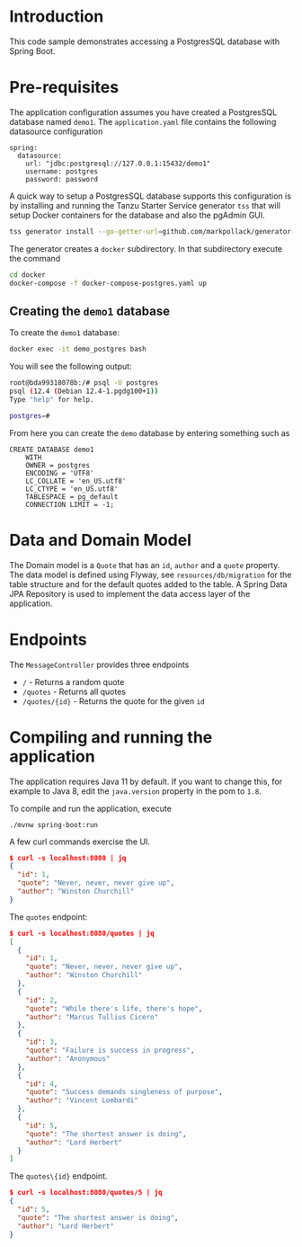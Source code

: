# Introduction

This code sample demonstrates accessing a PostgresSQL database with Spring Boot.

# Pre-requisites

The application configuration assumes you have created a PostgresSQL database named `demo1`.  The `application.yaml` file contains the following datasource configuration

```
spring:
  datasource:
    url: "jdbc:postgresql://127.0.0.1:15432/demo1"
    username: postgres
    password: password
```

A quick way to setup a PostgresSQL database supports this configuration is by installing and running the Tanzu Starter Service generator `tss` that will setup Docker containers for the database and also the pgAdmin GUI.


```bash
tss generator install --go-getter-url=github.com/markpollack/generator-docker-compose-spring
```

The generator creates a `docker` subdirectory.  In that subdirectory execute the command

```bash
cd docker
docker-compose -f docker-compose-postgres.yaml up
```

## Creating the `demo1` database

To create the `demo1` database:
```bash
docker exec -it demo_postgres bash
```
You will see the following output:
```bash
root@bda99318078b:/# psql -U postgres
psql (12.4 (Debian 12.4-1.pgdg100+1))
Type "help" for help.

postgres=#
```

From here you can create the `demo` database by entering something such as
```
CREATE DATABASE demo1
    WITH
    OWNER = postgres
    ENCODING = 'UTF8'
    LC_COLLATE = 'en_US.utf8'
    LC_CTYPE = 'en_US.utf8'
    TABLESPACE = pg_default
    CONNECTION LIMIT = -1;
```


# Data and Domain Model

The Domain model is a `Quote` that has an `id`, `author` and a `quote` property.
The data model is defined using Flyway, see `resources/db/migration` for the table structure and for the default quotes added to the table.  A Spring Data JPA Repository is used to implement the data access layer of the application.

# Endpoints

The `MessageController` provides three endpoints

* `/` - Returns a random quote
* `/quotes` - Returns all quotes
* `/quotes/{id}` - Returns the quote for the given `id`

# Compiling and running the application

The application requires Java 11 by default.  If you want to change this, for example to Java 8, edit the `java.version` property in the pom to `1.8`.

To compile and run the application, execute

```
./mvnw spring-boot:run
```

A few curl commands exercise the UI.

```json
$ curl -s localhost:8080 | jq
{
  "id": 1,
  "quote": "Never, never, never give up",
  "author": "Winston Churchill"
}
```

The `quotes` endpoint:

```json
$ curl -s localhost:8080/quotes | jq
[
  {
    "id": 1,
    "quote": "Never, never, never give up",
    "author": "Winston Churchill"
  },
  {
    "id": 2,
    "quote": "While there's life, there's hope",
    "author": "Marcus Tullius Cicero"
  },
  {
    "id": 3,
    "quote": "Failure is success in progress",
    "author": "Anonymous"
  },
  {
    "id": 4,
    "quote": "Success demands singleness of purpose",
    "author": "Vincent Lombardi"
  },
  {
    "id": 5,
    "quote": "The shortest answer is doing",
    "author": "Lord Herbert"
  }
]
```

The `quotes\{id}` endpoint.

```json
$ curl -s localhost:8080/quotes/5 | jq
{
  "id": 5,
  "quote": "The shortest answer is doing",
  "author": "Lord Herbert"
}
```


